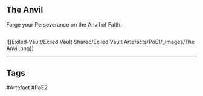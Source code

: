 ## The Anvil
Forge your Perseverance on the Anvil of Faith.
##
![[Exiled-Vault/Exiled Vault Shared/Exiled Vault Artefacts/PoE1/_Images/The Anvil.png]]

---
## Tags
#Artefact
#PoE2